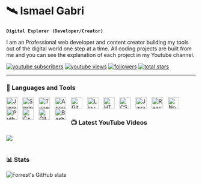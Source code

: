 # 🛰️ Ismael Gabri

**`Digital Explorer (Developer/Creator)`**

I am an Professional web developer and content creator building my tools out of the digital world one step at a time. All coding projects are built from me and you can see the explanation of each project in my Youtube channel. 

   <p align="left">
      <a href="https://www.youtube.com/c/fknight?sub_confirmation=1">
         <img alt="youtube subscribers" title="Subscribe to my YouTube channel" src="https://custom-icon-badges.demolab.com/youtube/channel/subscribers/UC2WHjPDvbE6O328n17ZGcfg?color=%23E05D44&label=SUBSCRIBE&logo=video&logoColor=white&style=for-the-badge&labelColor=CE4630"/></a> 
      <a href="https://www.youtube.com/c/fknight">
         <img alt="youtube views" title="YouTube views" src="https://custom-icon-badges.demolab.com/youtube/channel/views/UC2WHjPDvbE6O328n17ZGcfg?color=%23E1AD0E&logo=eye&logoColor=white&style=for-the-badge&labelColor=C79600"/></a> 
      <a href="https://github.com/ForrestKnight?tab=followers">
         <img alt="followers" title="Follow me on Github" src="https://custom-icon-badges.demolab.com/github/followers/ForrestKnight?color=236ad3&labelColor=1155ba&style=for-the-badge&logo=person-add&label=Follow&logoColor=white"/></a>
      <a href="https://github.com/ForrestKnight?tab=repositories&sort=stargazers">
         <img alt="total stars" title="Total stars on GitHub" src="https://custom-icon-badges.demolab.com/github/stars/ForrestKnight?color=55960c&style=for-the-badge&labelColor=488207&logo=star"/></a>
   </p>

---

### 🧰 Languages and Tools

<img align="left" alt="Java" width="30px" style="padding-right:10px;" src="https://cdn.jsdelivr.net/gh/devicons/devicon/icons/java/java-original.svg"/>
<img align="left" alt="Spring" width="30px" style="padding-right:10px;" src="https://cdn.jsdelivr.net/gh/devicons/devicon/icons/spring/spring-original.svg" />
<img align="left" alt="TypeScript" width="30px" style="padding-right:10px;" src="https://cdn.jsdelivr.net/gh/devicons/devicon/icons/typescript/typescript-plain.svg" />
<img align="left" alt="Angular" width="30px" style="padding-right:10px;" src="https://cdn.jsdelivr.net/gh/devicons/devicon/icons/angularjs/angularjs-plain.svg" />
<img align="left" alt="Git" width="30px" style="padding-right:10px;" src="https://cdn.jsdelivr.net/gh/devicons/devicon/icons/git/git-original.svg" />
<img align="left" alt="Linux" width="30px" style="padding-right:10px;" src="https://cdn.jsdelivr.net/gh/devicons/devicon/icons/linux/linux-original.svg" />
<img align="left" alt="HTML" width="30px" style="padding-right:10px;" src="https://cdn.jsdelivr.net/gh/devicons/devicon/icons/html5/html5-plain.svg" />
<img align="left" alt="CSS" width="30px" style="padding-right:10px;" src="https://cdn.jsdelivr.net/gh/devicons/devicon/icons/css3/css3-plain.svg" />
<img align="left" alt="JavaScript" width="30px" style="padding-right:10px;" src="https://cdn.jsdelivr.net/gh/devicons/devicon/icons/javascript/javascript-plain.svg" />
<img align="left" alt="React" width="30px" style="padding-right:10px;" src="https://cdn.jsdelivr.net/gh/devicons/devicon/icons/react/react-original.svg" />
<img align="left" alt="NodeJS" width="30px" style="padding-right:10px;" src="https://cdn.jsdelivr.net/gh/devicons/devicon/icons/nodejs/nodejs-original.svg" />
<img align="left" alt="Python" width="30px" style="padding-right:10px;" src="https://cdn.jsdelivr.net/gh/devicons/devicon/icons/python/python-plain.svg" />
<img align="left" alt="C++" width="30px" style="padding-right:10px;" src="https://cdn.jsdelivr.net/gh/devicons/devicon/icons/cplusplus/cplusplus-line.svg" />
<img align="left" alt="GitHub" width="30px" style="padding-right:10px;" src="https://cdn.jsdelivr.net/gh/devicons/devicon/icons/github/github-original.svg" />
<img align="left" alt="Bash" width="30px" style="padding-right:10px;" src="https://cdn.jsdelivr.net/gh/devicons/devicon/icons/bash/bash-original.svg" />
<br />

#

### 📺 Latest YouTube Videos

<!-- BEGIN YOUTUBE-CARDS 
[![How to DESTROY Developer Productivity (avoid at all costs)](https://ytcards.demolab.com/?id=vl6SQZWRaks&title=How+to+DESTROY+Developer+Productivity+%28avoid+at+all+costs%29&lang=en&timestamp=1725462064&background_color=%230d1117&title_color=%23ffffff&stats_color=%23dedede&max_title_lines=1&width=250&border_radius=5&duration=784 "How to DESTROY Developer Productivity (avoid at all costs)")](https://www.youtube.com/watch?v=vl6SQZWRaks)
[![Everything You Need to Know about Git](https://ytcards.demolab.com/?id=K6Q31YkorUE&title=Everything+You+Need+to+Know+about+Git&lang=en&timestamp=1724864414&background_color=%230d1117&title_color=%23ffffff&stats_color=%23dedede&max_title_lines=1&width=250&border_radius=5&duration=1396 "Everything You Need to Know about Git")](https://www.youtube.com/watch?v=K6Q31YkorUE)
[![Abstraction - Java OOP](https://ytcards.demolab.com/?id=Om2kORezNu8&title=Abstraction+-+Java+OOP&lang=en&timestamp=1724774421&background_color=%230d1117&title_color=%23ffffff&stats_color=%23dedede&max_title_lines=1&width=250&border_radius=5&duration=59 "Abstraction - Java OOP")](https://www.youtube.com/watch?v=Om2kORezNu8)
[![Polymorphism - Java OOP](https://ytcards.demolab.com/?id=CWX3txO1jP0&title=Polymorphism+-+Java+OOP&lang=en&timestamp=1724688018&background_color=%230d1117&title_color=%23ffffff&stats_color=%23dedede&max_title_lines=1&width=250&border_radius=5&duration=56 "Polymorphism - Java OOP")](https://www.youtube.com/watch?v=CWX3txO1jP0)
[![Inheritance - Java OOP](https://ytcards.demolab.com/?id=I8rdKkcKbB0&title=Inheritance+-+Java+OOP&lang=en&timestamp=1724601613&background_color=%230d1117&title_color=%23ffffff&stats_color=%23dedede&max_title_lines=1&width=250&border_radius=5&duration=43 "Inheritance - Java OOP")](https://www.youtube.com/watch?v=I8rdKkcKbB0)
[![Encapsulation - Java OOP](https://ytcards.demolab.com/?id=OSn5A7W45dI&title=Encapsulation+-+Java+OOP&lang=en&timestamp=1724515231&background_color=%230d1117&title_color=%23ffffff&stats_color=%23dedede&max_title_lines=1&width=250&border_radius=5&duration=32 "Encapsulation - Java OOP")](https://www.youtube.com/watch?v=OSn5A7W45dI)
<!-- END YOUTUBE-CARDS --> 

[<img src="https://custom-icon-badges.demolab.com/badge/-Subscribe%20For%20More-red?style=for-the-badge&logo=video&logoColor=white"/>](https://www.youtube.com/@IsmaelGabri?sub_confirmation=1)

#

### 📊 Stats

![Forrest's GitHub stats](https://github-readme-stats.vercel.app/api?username=forrestknight&show_icons=true&theme=gruvbox)

<!-- ![GitHub Streak](https://streak-stats.demolab.com?user=ForrestKnight&theme=gruvbox&border_radius=4.5) -->

#
<!--
<details>
 <summary><h3>👨‍💻 Forrest's Coding Journey</h3></summary>
   I started my coding journey as a naive computer science student with a passion to learn everything I could about this programming world - code, unix, linux, theory. And all the while, teaching myself iOS development with a dream to build my own app, but that soon got overshadowed by my desire to excel in Java. A desire that landed me a full-stack software engineering job upon graduation. However, I had another desire I had been pursuing throughout this time - YouTube content creation. I eventually ended up quitting my software engineering job to pursue YouTube full-time, and that has been my focus ever since. But there's something that's always bothered me about my journey - abandoning my dream of building my own app to pursue the safe route, a job. Now I've already taken the leap away from that safety net into this uncomfortable, unexplored world that it being a creator. And it worked out, but again, it became comfortable. It's easier to create a video than go out on a ledge and build my own product. I do have to eat, at the end of the day, but I think it's time. It's time to get uncomfortable again. I have a burning desire to get back on the horse, and fulfill that dream younger me had of building my own app, my own product. And in order to do that, I'll be implmementing a few measures to streamline my YouTube content to focus more time on fulfilling that dream - a dream that I'll be ready to tackle in 2023 due to the measure I'm putting in place now until the end of 2022. Don't wait up, because I'm coming.
-->
[website]: https://fkcodes.com
[youtube]: https://youtube.com/fknight
